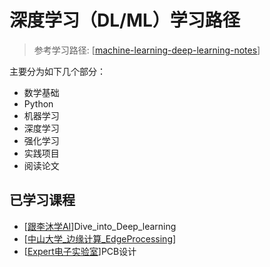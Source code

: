 # 深度学习（DL/ML）学习路径

> 参考学习路径: [[machine-learning-deep-learning-notes](https://github.com/loveunk/machine-learning-deep-learning-notes)]

主要分为如下几个部分：

* 数学基础
* Python
* 机器学习
* 深度学习
* 强化学习
* 实践项目
* 阅读论文

## 已学习课程

* [[跟李沐学AI](https://space.bilibili.com/1567748478?spm_id_from=333.337.0.0)]Dive_into_Deep_learning 
* [[中山大学_边缘计算_EdgeProcessing](https://easyhpc.net/course/132?courseTab=lessonList&activeLesson=852)]
* [[Expert电子实验室](https://space.bilibili.com/346179450)]PCB设计